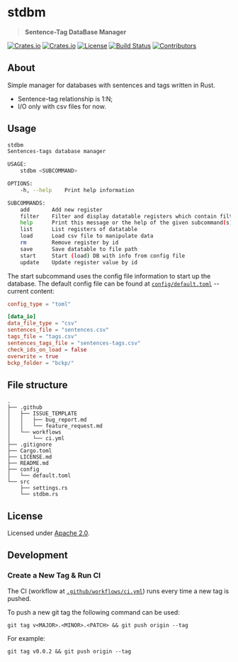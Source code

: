 <!-- omit in TOC -->
# stdbm

> **Sentence-Tag DataBase Manager**

[![Crates.io](https://img.shields.io/crates/v/stdbm?style=flat-square)](https://crates.io/crates/stdbm)
[![Crates.io](https://img.shields.io/crates/d/stdbm?style=flat-square)](https://crates.io/crates/stdbm)
[![License](https://img.shields.io/badge/license-Apache%202.0-blue?style=flat-square)](https://github.com/paulobarchi/stdbm/LICENSE.md)
[![Build Status](https://img.shields.io/github/workflow/status/paulobarchi/stdbm/CI/v0.0.1?style=flat-square)](https://github.com/paulobarchi/stdbm/actions/workflows/ci.yml)
[![Contributors](https://img.shields.io/github/contributors/paulobarchi/stdbm?style=flat-square)](https://github.com/paulobarchi/stdbm/graphs/contributors)

## About

Simple manager for databases with sentences and tags written in Rust.
* Sentence-tag relationship is 1:N;
* I/O only with csv files for now.

## Usage

```bash
stdbm 
Sentences-tags database manager

USAGE:
    stdbm <SUBCOMMAND>

OPTIONS:
    -h, --help    Print help information

SUBCOMMANDS:
    add       Add new register
    filter    Filter and display datatable registers which contain filter_string
    help      Print this message or the help of the given subcommand(s)
    list      List registers of datatable
    load      Load csv file to manipulate data
    rm        Remove register by id
    save      Save datatable to file path
    start     Start (load) DB with info from config file
    update    Update register value by id
```

The start subcommand uses the config file information to start up the database. The default config file can be found at [`config/default.toml`](config/default.toml) -- current content:

```toml
config_type = "toml"

[data_io]
data_file_type = "csv"
sentences_file = "sentences.csv"
tags_file = "tags.csv"
sentences_tags_file = "sentences-tags.csv"
check_ids_on_load = false
overwrite = true
bckp_folder = "bckp/"
```

## File structure
```
.
├── .github
│   ├── ISSUE_TEMPLATE
│   │   ├── bug_report.md
│   │   └── feature_request.md
│   └── workflows
│       └── ci.yml
├── .gitignore
├── Cargo.toml
├── LICENSE.md
├── README.md
├── config
│   └── default.toml
└── src
    ├── settings.rs
    └── stdbm.rs

```

## License

Licensed under [Apache 2.0](LICENSE.md).

## Development

### Create a New Tag & Run CI

The CI (workflow at [`.github/workflows/ci.yml`](.github/workflows/ci.yml)) runs every time a new tag is pushed.

To push a new git tag the following command can be used:
```
git tag v<MAJOR>.<MINOR>.<PATCH> && git push origin --tag
```

For example:
```
git tag v0.0.2 && git push origin --tag
```

